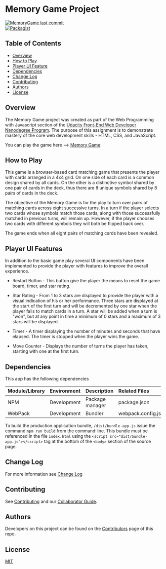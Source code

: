 # Memory Game Project

[![MemoryGame last commit](https://img.shields.io/github/last-commit/google/skia.svg)](https://github.com/jdmedlock/memorygame)
<br/>
[![Packagist](https://img.shields.io/packagist/l/doctrine/orm.svg)](https://github.com/jdmedlock/memorygame/)

## Table of Contents

* [Overview](#overview)
* [How to Play](#how-to-play)
* [Player UI Feature](#player-ui-features)
* [Dependencies](#dependencies)
* [Change Log](#change-log)
* [Contributing](#contributing)
* [Authors](#authors)
* [License](#license)

## Overview

The Memory Game project was created as part of the Web Programming with
Javascript section of the [Udacity Front-End Web Developer Nanodegree Program](https://www.udacity.com/course/front-end-web-developer-nanodegree--nd001). The
purpose of this assignment is to demonstrate mastery of the core web
development skills - HTML, CSS, and JavaScript.

You can play the game here --> [Memory Game](https://jdmedlock.github.io/memorygame/)

## How to Play

This game is a browser-based card matching game that presents the player with
cards arranged in a 4x4 grid. On one side of each card is a common design
shared by all cards. On the other is a distinctive symbol shared by one pair
of cards in the deck, thus there are 8 unique symbols shared by 8 pairs of cards
in the deck.

The objective of the Memory Game is for the play to turn over pairs of matching
cards across eight successive turns. In a turn if the player selects two cards
whose symbols match those cards, along with those successfully matched in
previous turns, will remain up. However, if the player chooses two cards with
different symbols they will both be flipped back over.

The game ends when all eight pairs of matching cards have been revealed.

## Player UI Features

In addition to the basic game play several UI components have been implemented
to provide the player with features to improve the overall experience.

* Restart Button - This button give the player the means to reset the game
board, timer, and star rating.

* Star Rating - From 1 to 3 stars are displayed to provide the player with
a visual indication of his or her performance. Three stars are displayed at the
start of the first turn and will be decremented by one star when the player
fails to match cards in a turn. A star will be added when a turn is "won",
but at any point in time a minimum of 0 stars and a maximum of 3 stars will
be displayed.

* Timer - A timer displaying the number of minutes and seconds that have
elapsed. The timer is stopped when the player wins the game.

* Move Counter - Displays the number of turns the player has taken, starting
with one at the first turn.

## Dependencies

This app has the following dependencies

| Module/Library | Environment | Description | Related Files |
|:---------------|:------------|:------------|:--------------|
| NPM            | Development | Package manager | package.json |
| WebPack        | Development | Bundler     | webpack.config.js |

To build the production application bundle, `/dist/bundle-app.js` issue the
command `npm run build` from the command line. This bundle must be referenced
in the file `index.html` using the `<script src="dist/bundle-app.js"></script>`
tag at the bottom of the `<body>` section of the source page.

## Change Log

For more information see [Change Log](https://github.com/jdmedlock/memorygame/blob/development/CHANGELOG.md)

## Contributing

See [Contributing](https://github.com/jdmedlock/memorygame/blob/development/CONTRIBUTING.md)
and our [Collaborator Guide](https://github.com/jdmedlock/memorygame/blob/development/COLLABORATOR_GUIDE.md).

## Authors

Developers on this project can be found on the [Contributors](https://github.com/jdmedlock/memorygame/graphs/contributors) page of this repo.

## License

[MIT](https://tldrlegal.com/license/mit-license)

